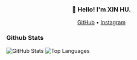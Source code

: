 

<h3 align="center">👋 Hello! I'm XIN HU.</h3>

<p align="center">
  <a href="https://github.com/hoosin">GitHub</a> •
  <a href="https://www.instagram.com/ihoosin/">Instagram</a> 
</p>

### Github Stats



![GitHub Stats](https://github-readme-stats.vercel.app/api?username=hoosin&show_icons=true&&line_height=40)
![Top Languages](https://github-readme-stats.vercel.app/api/top-langs/?username=hoosin&show_icons=true)
